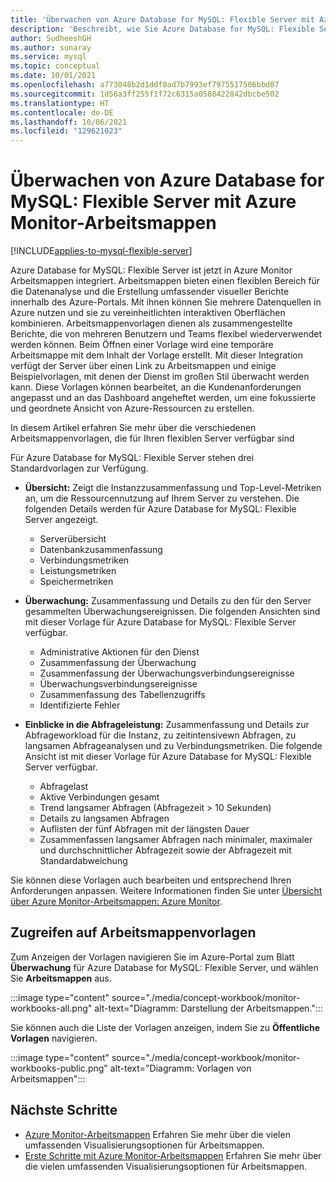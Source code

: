 ```yaml
---
title: 'Überwachen von Azure Database for MySQL: Flexible Server mit Azure Monitor-Arbeitsmappen'
description: 'Beschreibt, wie Sie Azure Database for MySQL: Flexible Server mit Azure Monitor-Arbeitsmappen überwachen.'
author: SudheeshGH
ms.author: sunaray
ms.service: mysql
ms.topic: conceptual
ms.date: 10/01/2021
ms.openlocfilehash: a773048b2d1ddf8ad7b7993ef7975517506bbd07
ms.sourcegitcommit: 1d56a3ff255f1f72c6315a0588422842dbcbe502
ms.translationtype: HT
ms.contentlocale: de-DE
ms.lasthandoff: 10/06/2021
ms.locfileid: "129621023"
---
```

# <a name="monitoring-azure-database-for-mysql---flexible-server-with-azure-monitor-workbooks"></a>Überwachen von Azure Database for MySQL: Flexible Server mit Azure Monitor-Arbeitsmappen

[!INCLUDE[applies-to-mysql-flexible-server](../includes/applies-to-mysql-flexible-server.md)]

Azure Database for MySQL: Flexible Server ist jetzt in Azure Monitor Arbeitsmappen integriert. Arbeitsmappen bieten einen flexiblen Bereich für die Datenanalyse und die Erstellung umfassender visueller Berichte innerhalb des Azure-Portals. Mit ihnen können Sie mehrere Datenquellen in Azure nutzen und sie zu vereinheitlichten interaktiven Oberflächen kombinieren. Arbeitsmappenvorlagen dienen als zusammengestellte Berichte, die von mehreren Benutzern und Teams flexibel wiederverwendet werden können. Beim Öffnen einer Vorlage wird eine temporäre Arbeitsmappe mit dem Inhalt der Vorlage erstellt. Mit dieser Integration verfügt der Server über einen Link zu Arbeitsmappen und einige Beispielvorlagen, mit denen der Dienst im großen Stil überwacht werden kann. Diese Vorlagen können bearbeitet, an die Kundenanforderungen angepasst und an das Dashboard angeheftet werden, um eine fokussierte und geordnete Ansicht von Azure-Ressourcen zu erstellen.
 
In diesem Artikel erfahren Sie mehr über die verschiedenen Arbeitsmappenvorlagen, die für Ihren flexiblen Server verfügbar sind

Für Azure Database for MySQL: Flexible Server stehen drei Standardvorlagen zur Verfügung.
 
- **Übersicht:** Zeigt die Instanzzusammenfassung und Top-Level-Metriken an, um die Ressourcennutzung auf Ihrem Server zu verstehen. Die folgenden Details werden für Azure Database for MySQL: Flexible Server angezeigt.

    * Serverübersicht 
    * Datenbankzusammenfassung
    * Verbindungsmetriken 
    * Leistungsmetriken 
    * Speichermetriken 

* **Überwachung:** Zusammenfassung und Details zu den für den Server gesammelten Überwachungsereignissen. Die folgenden Ansichten sind mit dieser Vorlage für Azure Database for MySQL: Flexible Server verfügbar.

    * Administrative Aktionen für den Dienst
    * Zusammenfassung der Überwachung
    * Zusammenfassung der Überwachungsverbindungsereignisse
    * Überwachungsverbindungsereignisse
    * Zusammenfassung des Tabellenzugriffs
    * Identifizierte Fehler

* **Einblicke in die Abfrageleistung:** Zusammenfassung und Details zur Abfrageworkload für die Instanz, zu zeitintensivewn Abfragen, zu langsamen Abfrageanalysen und zu Verbindungsmetriken. Die folgende Ansicht ist mit dieser Vorlage für Azure Database for MySQL: Flexible Server verfügbar.

    * Abfragelast
    * Aktive Verbindungen gesamt
    * Trend langsamer Abfragen (Abfragezeit > 10 Sekunden)
    * Details zu langsamen Abfragen
    * Auflisten der fünf Abfragen mit der längsten Dauer
    * Zusammenfassen langsamer Abfragen nach minimaler, maximaler und durchschnittlicher Abfragezeit sowie der Abfragezeit mit Standardabweichung

Sie können diese Vorlagen auch bearbeiten und entsprechend Ihren Anforderungen anpassen. Weitere Informationen finden Sie unter [Übersicht über Azure Monitor-Arbeitsmappen: Azure Monitor](../../azure-monitor/visualize/workbooks-overview.md#editing-mode).

 ## <a name="how-to-access-workbook-templates"></a>Zugreifen auf Arbeitsmappenvorlagen

Zum Anzeigen der Vorlagen navigieren Sie im Azure-Portal zum Blatt **Überwachung** für Azure Database for MySQL: Flexible Server, und wählen Sie **Arbeitsmappen** aus.

:::image type="content" source="./media/concept-workbook/monitor-workbooks-all.png" alt-text="Diagramm: Darstellung der Arbeitsmappen.":::

Sie können auch die Liste der Vorlagen anzeigen, indem Sie zu **Öffentliche Vorlagen** navigieren.

:::image type="content" source="./media/concept-workbook/monitor-workbooks-public.png" alt-text="Diagramm: Vorlagen von Arbeitsmappen":::


## <a name="next-steps"></a>Nächste Schritte
- [Azure Monitor-Arbeitsmappen](../../azure-monitor/visualize/workbooks-access-control.md) Erfahren Sie mehr über die vielen umfassenden Visualisierungsoptionen für Arbeitsmappen.
- [Erste Schritte mit Azure Monitor-Arbeitsmappen](../../azure-monitor/visualize/workbooks-overview.md#visualizations) Erfahren Sie mehr über die vielen umfassenden Visualisierungsoptionen für Arbeitsmappen.
